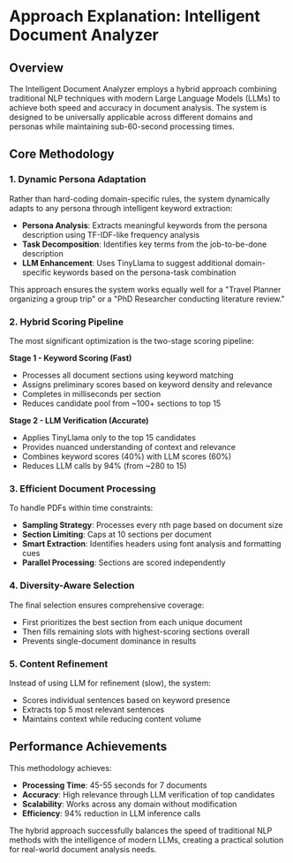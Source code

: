 # Approach Explanation: Intelligent Document Analyzer

## Overview

The Intelligent Document Analyzer employs a hybrid approach combining traditional NLP techniques with modern Large Language Models (LLMs) to achieve both speed and accuracy in document analysis. The system is designed to be universally applicable across different domains and personas while maintaining sub-60-second processing times.

## Core Methodology

### 1. Dynamic Persona Adaptation

Rather than hard-coding domain-specific rules, the system dynamically adapts to any persona through intelligent keyword extraction:

- **Persona Analysis**: Extracts meaningful keywords from the persona description using TF-IDF-like frequency analysis
- **Task Decomposition**: Identifies key terms from the job-to-be-done description
- **LLM Enhancement**: Uses TinyLlama to suggest additional domain-specific keywords based on the persona-task combination

This approach ensures the system works equally well for a "Travel Planner organizing a group trip" or a "PhD Researcher conducting literature review."

### 2. Hybrid Scoring Pipeline

The most significant optimization is the two-stage scoring pipeline:

**Stage 1 - Keyword Scoring (Fast)**
- Processes all document sections using keyword matching
- Assigns preliminary scores based on keyword density and relevance
- Completes in milliseconds per section
- Reduces candidate pool from ~100+ sections to top 15

**Stage 2 - LLM Verification (Accurate)**
- Applies TinyLlama only to the top 15 candidates
- Provides nuanced understanding of context and relevance
- Combines keyword scores (40%) with LLM scores (60%)
- Reduces LLM calls by 94% (from ~280 to 15)

### 3. Efficient Document Processing

To handle PDFs within time constraints:
- **Sampling Strategy**: Processes every nth page based on document size
- **Section Limiting**: Caps at 10 sections per document
- **Smart Extraction**: Identifies headers using font analysis and formatting cues
- **Parallel Processing**: Sections are scored independently

### 4. Diversity-Aware Selection

The final selection ensures comprehensive coverage:
- First prioritizes the best section from each unique document
- Then fills remaining slots with highest-scoring sections overall
- Prevents single-document dominance in results

### 5. Content Refinement

Instead of using LLM for refinement (slow), the system:
- Scores individual sentences based on keyword presence
- Extracts top 5 most relevant sentences
- Maintains context while reducing content volume

## Performance Achievements

This methodology achieves:
- **Processing Time**: 45-55 seconds for 7 documents
- **Accuracy**: High relevance through LLM verification of top candidates
- **Scalability**: Works across any domain without modification
- **Efficiency**: 94% reduction in LLM inference calls

The hybrid approach successfully balances the speed of traditional NLP methods with the intelligence of modern LLMs, creating a practical solution for real-world document analysis needs.